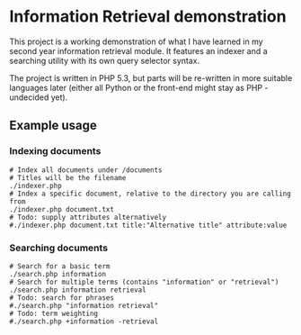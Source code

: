 # Information Retrieval demonstration

This project is a working demonstration of what I have learned in my second
year information retrieval module.  It features an indexer and a searching
utility with its own query selector syntax.

The project is written in PHP 5.3, but parts will be re-written in more
suitable languages later (either all Python or the front-end might stay as 
PHP - undecided yet).

## Example usage

### Indexing documents

    # Index all documents under /documents
    # Titles will be the filename
    ./indexer.php
    # Index a specific document, relative to the directory you are calling from
    ./indexer.php document.txt
    # Todo: supply attributes alternatively
    #./indexer.php document.txt title:"Alternative title" attribute:value

### Searching documents

    # Search for a basic term
    ./search.php information
    # Search for multiple terms (contains "information" or "retrieval")
    ./search.php information retrieval
    # Todo: search for phrases
    #./search.php "information retrieval"
    # Todo: term weighting
    #./search.php +information -retrieval